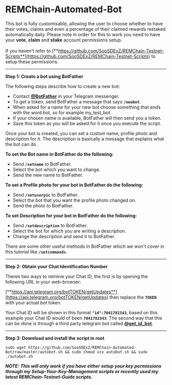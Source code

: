 # REMChain-Automated-Bot

This bot is fully customisable, allowing the user to choose whether to have their votes, claims and even a percentage of their claimed rewards restaked automatically daily. Please note in order for this to work you need to have your **vote**, **claim** and **stake** account permissions setup.<br>
<br>
If you haven't refer to [**https://github.com/SooSDExZ/REMChain-Testnet-Scripts**](https://github.com/SooSDExZ/REMChain-Testnet-Scripts) to setup these permissions.

***

**Step 1: Create a bot using BotFather**

The following steps describe how to create a new bot:

* Contact [**@BotFather**](https://telegram.me/BotFather) in your Telegram messenger.
* To get a token, send BotFather a message that says **`/newbot`**.
* When asked for a name for your new bot choose something that ends with the word bot, so for example my_test_bot.
* If your chosen name is available, BotFather will then send you a token.
* Save this token as you will be asked for it once you execute the script.

Once your bot is created, you can set a custom name, profile photo and description for it. The description is basically a message that explains what the bot can do.

**To set the Bot name in BotFather do the following:**

* Send **`/setname`** to BotFather.
* Select the bot which you want to change.
* Send the new name to BotFather.

**To set a Profile photo for your bot in BotFather do the following:**

* Send **`/setuserpic`** to BotFather.
* Select the bot that you want the profile photo changed on.
* Send the photo to BotFather.

**To set Description for your bot in BotFather do the following:**

* Send **`/setdescription`** to BotFather.
* Select the bot for which you are writing a description.
* Change the description and send it to BotFather.

There are some other useful methods in BotFather which we won't cover in this tutorial like **`/setcommands`**.

***

**Step 2: Obtain your Chat Identification Number**

Theres two ways to retrieve your Chat ID, the first is by opening the following URL in your web-browser: 

[**https://api.telegram.org/botTOKEN/getUpdates**](https://api.telegram.org/botTOKEN/getUpdates) then replace the **`TOKEN`** with your actual bot token.

Your Chat ID will be shown in this format **`"id":7041782343`**, based on this example your Chat ID would of been **`7041782343`**. The second way that this can be done is through a third party telegram bot called [**@get_id_bot**](https://telegram.me/get_id_bot).

***

**Step 3: Download and install the script in root**
<br>

```
sudo wget https://github.com/SooSDExZ/REMChain-Automated-Bot/raw/master/autobot.sh && sudo chmod u+x autobot.sh && sudo ./autobot.sh
```
**_NOTE: This will only work if you have either setup your key permissions through my Setup-Your-Key-Management scripts or recently used my latest REMChain-Testnet-Guide scripts._**
